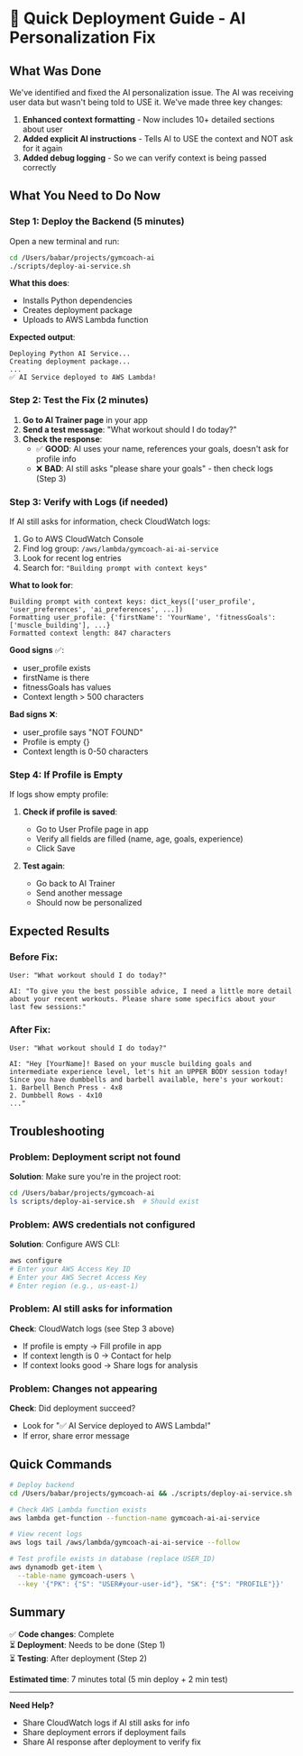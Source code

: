# 🚀 Quick Deployment Guide - AI Personalization Fix

## What Was Done

We've identified and fixed the AI personalization issue. The AI was receiving user data but wasn't being told to USE it. We've made three key changes:

1. **Enhanced context formatting** - Now includes 10+ detailed sections about user
2. **Added explicit AI instructions** - Tells AI to USE the context and NOT ask for it again
3. **Added debug logging** - So we can verify context is being passed correctly

## What You Need to Do Now

### Step 1: Deploy the Backend (5 minutes)

Open a new terminal and run:

```bash
cd /Users/babar/projects/gymcoach-ai
./scripts/deploy-ai-service.sh
```

**What this does**:
- Installs Python dependencies
- Creates deployment package
- Uploads to AWS Lambda function

**Expected output**:
```
Deploying Python AI Service...
Creating deployment package...
...
✅ AI Service deployed to AWS Lambda!
```

### Step 2: Test the Fix (2 minutes)

1. **Go to AI Trainer page** in your app
2. **Send a test message**: "What workout should I do today?"
3. **Check the response**:
   - ✅ **GOOD**: AI uses your name, references your goals, doesn't ask for profile info
   - ❌ **BAD**: AI still asks "please share your goals" - then check logs (Step 3)

### Step 3: Verify with Logs (if needed)

If AI still asks for information, check CloudWatch logs:

1. Go to AWS CloudWatch Console
2. Find log group: `/aws/lambda/gymcoach-ai-ai-service`
3. Look for recent log entries
4. Search for: `"Building prompt with context keys"`

**What to look for**:
```
Building prompt with context keys: dict_keys(['user_profile', 'user_preferences', 'ai_preferences', ...])
Formatting user_profile: {'firstName': 'YourName', 'fitnessGoals': ['muscle_building'], ...}
Formatted context length: 847 characters
```

**Good signs** ✅:
- user_profile exists
- firstName is there
- fitnessGoals has values
- Context length > 500 characters

**Bad signs** ❌:
- user_profile says "NOT FOUND"
- Profile is empty {}
- Context length is 0-50 characters

### Step 4: If Profile is Empty

If logs show empty profile:

1. **Check if profile is saved**:
   - Go to User Profile page in app
   - Verify all fields are filled (name, age, goals, experience)
   - Click Save

2. **Test again**:
   - Go back to AI Trainer
   - Send another message
   - Should now be personalized

## Expected Results

### Before Fix:
```
User: "What workout should I do today?"

AI: "To give you the best possible advice, I need a little more detail 
about your recent workouts. Please share some specifics about your 
last few sessions:"
```

### After Fix:
```
User: "What workout should I do today?"

AI: "Hey [YourName]! Based on your muscle building goals and 
intermediate experience level, let's hit an UPPER BODY session today! 
Since you have dumbbells and barbell available, here's your workout:
1. Barbell Bench Press - 4x8
2. Dumbbell Rows - 4x10
..."
```

## Troubleshooting

### Problem: Deployment script not found
**Solution**: Make sure you're in the project root:
```bash
cd /Users/babar/projects/gymcoach-ai
ls scripts/deploy-ai-service.sh  # Should exist
```

### Problem: AWS credentials not configured
**Solution**: Configure AWS CLI:
```bash
aws configure
# Enter your AWS Access Key ID
# Enter your AWS Secret Access Key
# Enter region (e.g., us-east-1)
```

### Problem: AI still asks for information
**Check**: CloudWatch logs (see Step 3 above)
- If profile is empty → Fill profile in app
- If context length is 0 → Contact for help
- If context looks good → Share logs for analysis

### Problem: Changes not appearing
**Check**: Did deployment succeed?
- Look for "✅ AI Service deployed to AWS Lambda!"
- If error, share error message

## Quick Commands

```bash
# Deploy backend
cd /Users/babar/projects/gymcoach-ai && ./scripts/deploy-ai-service.sh

# Check AWS Lambda function exists
aws lambda get-function --function-name gymcoach-ai-ai-service

# View recent logs
aws logs tail /aws/lambda/gymcoach-ai-ai-service --follow

# Test profile exists in database (replace USER_ID)
aws dynamodb get-item \
  --table-name gymcoach-users \
  --key '{"PK": {"S": "USER#your-user-id"}, "SK": {"S": "PROFILE"}}'
```

## Summary

✅ **Code changes**: Complete  
⏳ **Deployment**: Needs to be done (Step 1)  
⏳ **Testing**: After deployment (Step 2)  

**Estimated time**: 7 minutes total (5 min deploy + 2 min test)

---

**Need Help?**
- Share CloudWatch logs if AI still asks for info
- Share deployment errors if deployment fails
- Share AI response after deployment to verify fix
